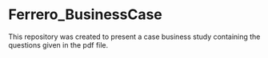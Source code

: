 # Ferrero_BusinessCase
This repository was created to present a case business study containing the questions given in the pdf file.
